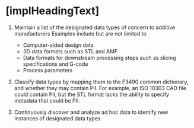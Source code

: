 # [implHeadingText]

1. Maintain a list of the designated data types of concern to additive manufacturers 
    Examples include but are not limited to 
   * Computer-aided design data
   * 3D data formats such as STL and AMF
   * Data formats for downstream processing steps such as slicing specifications and G-code
   * Process parameters

2. Classify data types by mapping them to the F3490 common dictionary, and whether they may contain PII.
   For example, an ISO 10303 CAD file could contain PII, but the STL format lacks the ability to specify metadata that could be PII.

3. Continuously discover and analyze ad hoc data to identify new instances 
   of designated data types 

   <!-- The following examples should be dropped unless we 
   can make them more additive-specific 
   
   5. Track data provenance, ownership, and geolocation within additive workflows 
   to identify and document the location of critical parts and where additive manufacturing 
   data is processed  -->
    
